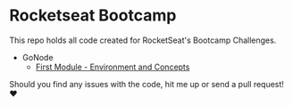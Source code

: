 # Rocketseat Bootcamp

This repo holds all code created for RocketSeat's Bootcamp Challenges.

- GoNode
  - [First Module - Environment and Concepts](gonode/challenge1)

Should you find any issues with the code, hit me up or send a pull request! :heart:
